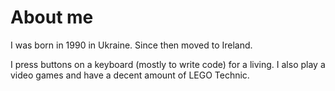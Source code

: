 # About me

I was born in 1990 in Ukraine. Since then moved to Ireland.

I press buttons on a keyboard (mostly to write code) for a living. I also play a video games and have a decent amount of LEGO Technic.
